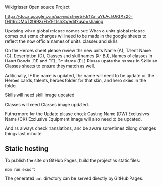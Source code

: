 Wikigrisser Open source Project

https://docs.google.com/spreadsheets/d/12anuYkAchUiGXs26-fHl16vDMbTXt99XrFbZE11sh3o/edit?usp=sharing

Updating when global release comes out:
When a units global release comes out some changes will need to be made in the google sheets to reflect the now official names of units, classes and skills

On the Heroes sheet please review the new units Name (A), Talent Name (C), Description (D), Classes and skill names (X- BJ), Names of classes in Heart Bonds (CE and CF), 3c Name (DL)
Please upate the names in Skills an Classes sheets to ensure they match as well.

Aditionally, IF the name is updated, the name will need to be update on the Heroes cards, talents, heroes folder for that skin, and hero skins in the folder.

Skills will need skill image updated

Classes will need Classes image updated.

Futhermore for the Update please check
Casting Name (DW)
Exclusives Name (CK)
Exclusive Equipment image will also need to be updated.

And as always check translations, and be aware sometimes zilong changes things last minuite.

## Static hosting

To publish the site on GitHub Pages, build the project as static files:

```
npm run export
```

The generated `out` directory can be served directly by GitHub Pages.
